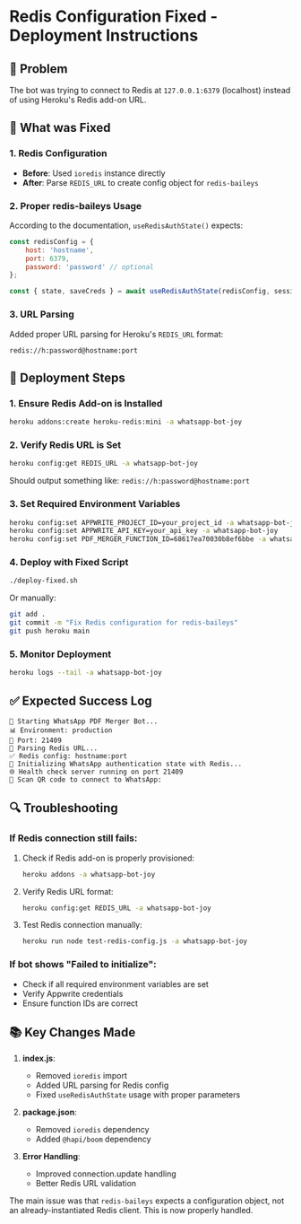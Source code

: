 # Redis Configuration Fixed - Deployment Instructions

## 🐛 Problem
The bot was trying to connect to Redis at `127.0.0.1:6379` (localhost) instead of using Heroku's Redis add-on URL.

## 🔧 What was Fixed

### 1. Redis Configuration 
- **Before**: Used `ioredis` instance directly 
- **After**: Parse `REDIS_URL` to create config object for `redis-baileys`

### 2. Proper redis-baileys Usage
According to the documentation, `useRedisAuthState()` expects:
```javascript
const redisConfig = {
    host: 'hostname',
    port: 6379,
    password: 'password' // optional
};

const { state, saveCreds } = await useRedisAuthState(redisConfig, sessionId);
```

### 3. URL Parsing
Added proper URL parsing for Heroku's `REDIS_URL` format:
```
redis://h:password@hostname:port
```

## 🚀 Deployment Steps

### 1. Ensure Redis Add-on is Installed
```bash
heroku addons:create heroku-redis:mini -a whatsapp-bot-joy
```

### 2. Verify Redis URL is Set
```bash
heroku config:get REDIS_URL -a whatsapp-bot-joy
```
Should output something like: `redis://h:password@hostname:port`

### 3. Set Required Environment Variables
```bash
heroku config:set APPWRITE_PROJECT_ID=your_project_id -a whatsapp-bot-joy
heroku config:set APPWRITE_API_KEY=your_api_key -a whatsapp-bot-joy
heroku config:set PDF_MERGER_FUNCTION_ID=68617ea70030b8ef6bbe -a whatsapp-bot-joy
```

### 4. Deploy with Fixed Script
```bash
./deploy-fixed.sh
```

Or manually:
```bash
git add .
git commit -m "Fix Redis configuration for redis-baileys"
git push heroku main
```

### 5. Monitor Deployment
```bash
heroku logs --tail -a whatsapp-bot-joy
```

## ✅ Expected Success Log
```
🚀 Starting WhatsApp PDF Merger Bot...
📊 Environment: production
🔧 Port: 21409
🔄 Parsing Redis URL...
✅ Redis config: hostname:port
🔄 Initializing WhatsApp authentication state with Redis...
🌐 Health check server running on port 21409
📱 Scan QR code to connect to WhatsApp:
```

## 🔍 Troubleshooting

### If Redis connection still fails:
1. Check if Redis add-on is properly provisioned:
   ```bash
   heroku addons -a whatsapp-bot-joy
   ```

2. Verify Redis URL format:
   ```bash
   heroku config:get REDIS_URL -a whatsapp-bot-joy
   ```

3. Test Redis connection manually:
   ```bash
   heroku run node test-redis-config.js -a whatsapp-bot-joy
   ```

### If bot shows "Failed to initialize":
- Check if all required environment variables are set
- Verify Appwrite credentials
- Ensure function IDs are correct

## 📚 Key Changes Made

1. **index.js**: 
   - Removed `ioredis` import
   - Added URL parsing for Redis config
   - Fixed `useRedisAuthState` usage with proper parameters

2. **package.json**:
   - Removed `ioredis` dependency
   - Added `@hapi/boom` dependency

3. **Error Handling**:
   - Improved connection.update handling
   - Better Redis URL validation

The main issue was that `redis-baileys` expects a configuration object, not an already-instantiated Redis client. This is now properly handled.
